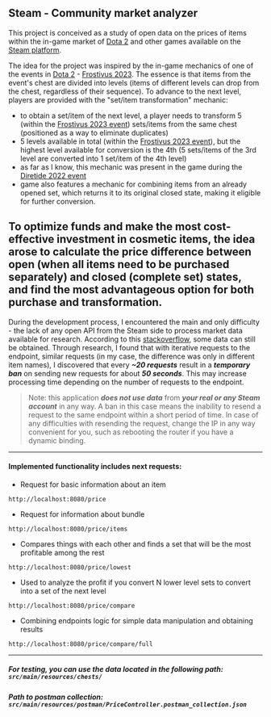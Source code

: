 ## Steam - Community market analyzer

This project is conceived as a study of open data on the prices of items within the in-game market
of [Dota 2](https://www.dota2.com/home?l=english) and other
games available on the [Steam platform](https://steamcommunity.com/market/).

The idea for the project was inspired by the in-game mechanics of one of the events in [Dota
2](https://www.dota2.com/home?l=english) - [Frostivus 2023](https://www.dota2.com/frostivus2023?l=english). The
essence is that items from the event's chest are divided into levels (items of different levels can drop from the chest,
regardless of their sequence). To advance to the next level, players are provided with the "set/item transformation"
mechanic:

- to obtain a set/item of the next level, a player needs to transform 5 (within
  the [Frostivus 2023 event](https://www.dota2.com/frostivus2023?l=english)) sets/items from the same chest (positioned
  as a way to eliminate duplicates)
- 5 levels available in total (within the [Frostivus 2023 event](https://www.dota2.com/frostivus2023?l=english)),
  but the highest level available for conversion is the 4th (5 sets/items of the 3rd level are converted into 1 set/item
  of the 4th level)
- as far as I know, this mechanic was present in the game during
  the [Diretide 2022 event](https://www.dota2.com/diretide/?l=english)
- game also features a mechanic for combining items from an already opened set, which returns it to its original
  closed state, making it eligible for further conversion.

To optimize funds and make the most cost-effective investment in cosmetic items, the idea arose to calculate the price
difference between open (when all items need to be purchased separately) and closed (complete set) states, and find the
most advantageous option for both purchase and transformation.
---
During the development process, I encountered the main and only difficulty - the lack of any open API from the Steam
side to process market data available for research. According to
this [stackoverflow](https://stackoverflow.com/questions/29902280/get-price-of-item-in-steam-community-market-with-json),
some data can still be obtained. Through research, I found that with iterative requests to the endpoint, similar
requests (in my case, the difference was only in different item names), I discovered that every ***~20 requests***
result in a
***temporary ban*** on sending new requests for about ***50 seconds***. This may increase processing time depending on
the number of
requests to the endpoint.

> Note: this application ***does not use data*** from ***your real or any Steam account*** in any way.
> A ban in this case means the
> inability to resend a request to the same endpoint within a short period of time. In case of any difficulties with
> resending the request, change the IP in any way convenient for you, such as rebooting the router if you have a dynamic
> binding.
---

#### Implemented functionality includes next requests:

- Request for basic information about an item

```curl
http://localhost:8080/price
```

- Request for information about bundle

```curl
http://localhost:8080/price/items
```

- Compares things with each other and finds a set that will be the most profitable among the rest

```curl
http://localhost:8080/price/lowest
```

- Used to analyze the profit if you convert N lower level sets to convert into a set of the next level

```curl
http://localhost:8080/price/compare
```

- Combining endpoints logic for simple data manipulation and obtaining results

```curl
http://localhost:8080/price/compare/full
```
---
##### For testing, you can use the data located in the following path: `src/main/resources/chests/`
##### Path to postman collection: `src/main/resources/postman/PriceController.postman_collection.json`
